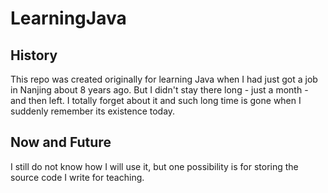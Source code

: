 # LearningJava

## History

This repo was created originally for learning Java when I had just got a job in Nanjing about 8 years ago. But I didn't stay there long - just a month - and then left. I totally forget about it and such long time is gone when I suddenly remember its existence today.

## Now and Future

I still do not know how I will use it, but one possibility is for storing the source code I write for teaching.